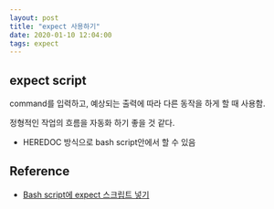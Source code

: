 ```yaml
---
layout: post
title: "expect 사용하기"
date: 2020-01-10 12:04:00
tags: expect
---
```


## expect script

command를 입력하고, 예상되는 출력에 따라 다른 동작을 하게 할 때 사용함.

정형적인 작업의 흐름을 자동화 하기 좋을 것 같다.

* HEREDOC 방식으로 bash script안에서 할 수 있음

## Reference

- [Bash script에 expect 스크립트 넣기](https://zetawiki.com/wiki/Bash_%EC%8A%A4%ED%81%AC%EB%A6%BD%ED%8A%B8%EC%97%90_expect_%EC%8A%A4%ED%81%AC%EB%A6%BD%ED%8A%B8_%EB%84%A3%EA%B8%B0)